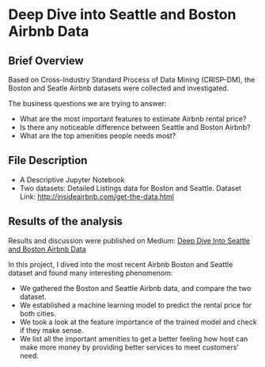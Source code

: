 # Deep Dive into Seattle and Boston Airbnb Data

## Brief Overview

Based on Cross-Industry Standard Process of Data Mining (CRISP-DM), the Boston and Seatle Airbnb datasets were collected and investigated.

The business questions we are trying to answer:
- What are the most important features to estimate Airbnb rental price?
- Is there any noticeable difference between Seattle and Boston Airbnb?    
- What are the top amenities people needs most?

## File Description

- A Descriptive Jupyter Notebook
- Two datasets:
   Detailed Listings data for Boston and Seattle.
   Dataset Link: http://insideairbnb.com/get-the-data.html

## Results of the analysis

Results and discussion were published on Medium: [Deep Dive Into Seattle and Boston Airbnb Data](https://medium.com/@sajjadmanal/deep-dive-into-seattle-and-boston-airbnb-data-d8e6fea5eab0?sk=0834ffb85786e74bd95e5e45ffe4bf23)
   
In this project, I dived into the most recent Airbnb Boston and Seattle dataset and found many interesting phenomenom:
- We gathered the Boston and Seattle Airbnb data, and compare the two dataset.
- We established a machine learning model to predict the rental price for both cities.
- We took a look at the feature importance of the trained model and check if they make sense.
- We list all the important amenities to get a better feeling how host can make more money by providing better services to meet customers’ need.
